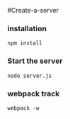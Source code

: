 #Create-a-server
<h3>installation</h3>

  `npm install`   
  

<h3>Start the server</h3>

  `node server.js`

  
<h3>webpack track</h3>

  `webpack -w`
  